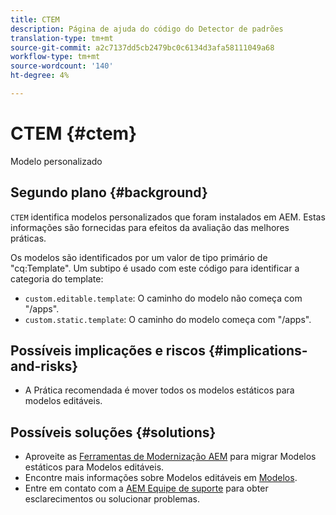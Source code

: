 ```yaml
---
title: CTEM
description: Página de ajuda do código do Detector de padrões
translation-type: tm+mt
source-git-commit: a2c7137dd5cb2479bc0c6134d3afa58111049a68
workflow-type: tm+mt
source-wordcount: '140'
ht-degree: 4%

---
```



# CTEM {#ctem}

Modelo personalizado

## Segundo plano {#background}

`CTEM` identifica modelos personalizados que foram instalados em AEM. Estas informações são fornecidas para efeitos da avaliação das melhores práticas.

Os modelos são identificados por um valor de tipo primário de &quot;cq:Template&quot;. Um subtipo é usado com este código para identificar a categoria do template:

* `custom.editable.template`: O caminho do modelo não começa com &quot;/apps&quot;.
* `custom.static.template`: O caminho do modelo começa com &quot;/apps&quot;.

## Possíveis implicações e riscos {#implications-and-risks}

* A Prática recomendada é mover todos os modelos estáticos para modelos editáveis.

## Possíveis soluções {#solutions}

* Aproveite as [Ferramentas de Modernização AEM](https://opensource.adobe.com/aem-modernize-tools/) para migrar Modelos estáticos para Modelos editáveis.
* Encontre mais informações sobre Modelos editáveis em [Modelos](https://experienceleague.adobe.com/docs/experience-manager-65/developing/platform/templates/templates.html).
* Entre em contato com a [AEM Equipe de suporte](https://helpx.adobe.com/enterprise/using/support-for-experience-cloud.html) para obter esclarecimentos ou solucionar problemas.
